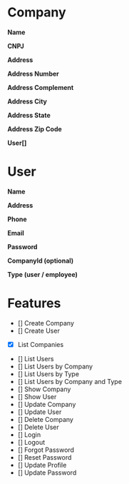 # Company

**Name**

**CNPJ**

**Address**

**Address Number**

**Address Complement**

**Address City**

**Address State**

**Address Zip Code**

**User[]**

# User

**Name**

**Address**

**Phone**

**Email**

**Password**

**CompanyId (optional)**

**Type (user / employee)**

# Features

- [] Create Company
- [] Create User
- [x] List Companies
- [] List Users
- [] List Users by Company
- [] List Users by Type
- [] List Users by Company and Type
- [] Show Company
- [] Show User
- [] Update Company
- [] Update User
- [] Delete Company
- [] Delete User
- [] Login
- [] Logout
- [] Forgot Password
- [] Reset Password
- [] Update Profile
- [] Update Password
